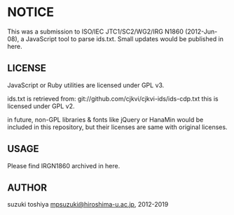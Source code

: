 NOTICE
======

This was a submission to ISO/IEC JTC1/SC2/WG2/IRG N1860 (2012-Jun-08),
a JavaScript tool to parse ids.txt. Small updates would be published
in here.

LICENSE
-------
JavaScript or Ruby utilities are licensed under GPL v3.

ids.txt is retrieved from: git://github.com/cjkvi/cjkvi-ids/ids-cdp.txt
this is licensed under GPL v2.

in future, non-GPL libraries & fonts like jQuery or HanaMin would be
included in this repository, but their licenses are same with original
licenses.

USAGE
-----
Please find IRGN1860 archived in here.

AUTHOR
------
suzuki toshiya <mpsuzuki@hiroshima-u.ac.jp>, 2012-2019
